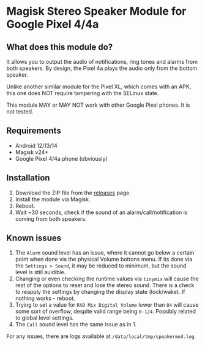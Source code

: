 Magisk Stereo Speaker Module for Google Pixel 4/4a
====================

## What does this module do?
It allows you to output the audio of notifications, ring tones and alarms from both speakers.
By design, the Pixel 4a plays the audio only from the bottom speaker.

Unlike another similar module for the Pixel XL, which comes with an APK, this one does NOT require tampering with the SELinux state.

This module MAY or MAY NOT work with other Google Pixel phones. It is not tested.

## Requirements
- Android 12/13/14
- Magisk v24+
- Google Pixel 4/4a phone (obviously)

## Installation
1. Download the ZIP file from the [releases](https://github.com/ku4eto/Magisk_SpeakerMod_Pixel_4_4a/releases) page.
2. Install the module via Magisk.
3. Reboot.
4. Wait ~30 seconds, check if the sound of an alarm/call/notification is coming from both speakers.

## Known issues
1. The `Alarm` sound level has an issue, where it cannot go below a certain point when done via the physical Volume bottons menu. If its done via the `Settings > Sound`, it may be reduced to minimum, but the sound level is still auidible.
2. Changing or even checking the runtime values via `tinymix` will cause the rest of the options to reset and lose the stereo sound. There is a check to reapply the settings by changing the display state (lock/wake). If nothing works - reboot.
3. Trying to set a value for `RX0 Mix Digital Volume` lower than `84` will cause some sort of overflow, despite valid range being `0-124`. Possibly related to global level settings.
4. The `Call` sound level has the same issue as in 1.


For any issues, there are logs available at `/data/local/tmp/speakermod.log`.
